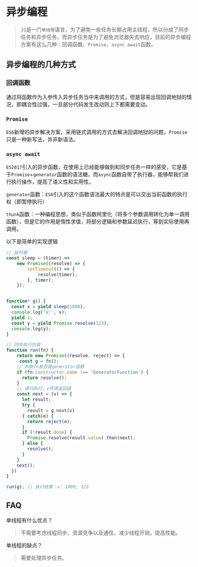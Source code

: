 # 异步编程

> `JS`是一门`单线程`语言，为了避免一些任务长期占用主线程，所以分成了同步任务和异步任务，而异步任务是为了避免浏览器失去响应，目前的异步编程方案有这么几种：回调函数、`Promise`、`async await`函数。

## 异步编程的几种方式

### 回调函数

通过将函数作为入参传入异步任务当中来调用的方式，但是容易出现回调地狱的情况，即耦合性过强，一旦部分代码发生改动则上下都需要变动。

### `Promise`

`ES6`新增的异步解决方案，采用链式调用的方式去解决回调地狱的问题，`Promise`只是一种新写法，并非新语法。

### `async await`

`ES2017`引入的异步函数，在使用上已经能够做到和同步任务一样的感受，它是基于`Promise`+`generator`函数的语法糖，而`async`函数自带了执行器，能够帮我们进行执行操作，提高了语义性和实用性。

`generator`函数：`ES6`引入的这个函数语法最大的特点是可以交出当前函数的执行权（即暂停执行）

`thunk`函数：一种编程思想，类似于函数柯里化（将多个参数调用转化为单一调用函数），但是它的作用是惰性求值，将部分逻辑和参数延迟执行，等到实际使用再调用。

以下是简单的实现逻辑

```javascript
// 延时器
const sleep = (timer) =>
	new Promise((resolve) => {
		setTimeout(() => {
			resolve(timer);
		}, timer);
	});


function* g() {
  const x = yield sleep(1000);
  console.log('x:', x);
  yield 1;
  const y = yield Promise.resolve(123);
  console.log(y);
}

// 同步执行包装
function run(fn) {
 	return new Promise((resolve, reject) => {
     const g = fn();
    // 判断fn是否是generator函数
    if (fn.constructor.name !== 'GeneratorFunction') {
      return resolve();
    }
    // 递归执行，v传递返回值
    const next = (v) => {
      let result;
      try {
        result = g.next(v)
      } catch(e) {
        return reject(e);
      }
      if (!result.done) {
        Promise.resolve(result.value).then(next);
      } else {
        resolve();
      }
    }
    next();
  })
}

run(g); // 执行结果：x: 1000; 123
```



## FAQ

单线程有什么优点？

> 不需要考虑线程同步、资源竞争以及通信，减少线程开销，提高性能。

单线程的缺点？

> 需要处理异步任务。

